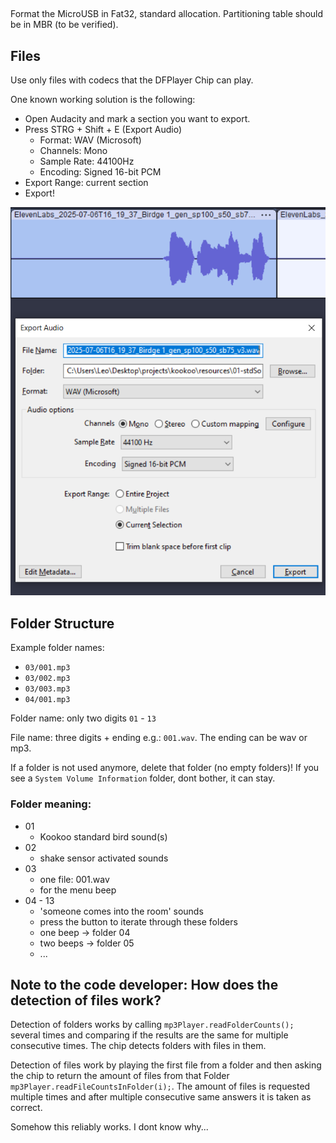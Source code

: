 ##
Format the MicroUSB in Fat32, standard allocation.
Partitioning table should be in MBR (to be verified).
## Files

Use only files with codecs that the DFPlayer Chip can play. 

One known working solution is the following:
- Open Audacity and mark a section you want to export.
- Press STRG + Shift + E (Export Audio)
  - Format: WAV (Microsoft)
  - Channels: Mono
  - Sample Rate: 44100Hz
  - Encoding: Signed 16-bit PCM
- Export Range: current section
- Export!

![img.png](img.png)


## Folder Structure

Example folder names: 
- ``03/001.mp3``
- ``03/002.mp3``
- ``03/003.mp3``
- ``04/001.mp3``

Folder name: only two digits ``01`` - ``13``

File name: three digits + ending e.g.: ``001.wav``. The ending can be wav or mp3.

If a folder is not used anymore, delete that folder (no empty folders)!
If you see a ``System Volume Information`` folder, dont bother, it can stay.

### Folder meaning:
- 01
  - Kookoo standard bird sound(s)
- 02
  - shake sensor activated sounds
- 03
  - one file: 001.wav
  - for the menu beep
- 04 - 13
  - 'someone comes into the room' sounds
  - press the button to iterate through these folders
  - one beep -> folder 04
  - two beeps -> folder 05
  - ...


## Note to the code developer: How does the detection of files work?
Detection of folders works by calling ``mp3Player.readFolderCounts();`` several times
and comparing if the results are the same for multiple consecutive times.
The chip detects folders with files in them.

Detection of files work by playing the first file from a folder and then asking the
chip to return the amount of files from that Folder ``mp3Player.readFileCountsInFolder(i);``.
The amount of files is requested multiple times and after multiple consecutive same answers
it is taken as correct.

Somehow this reliably works. I dont know why...

